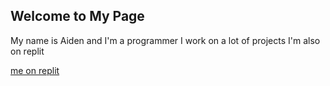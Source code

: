 ## Welcome to My Page
My name is Aiden and I'm a programmer
I work on a lot of projects I'm also on replit

[me on replit](https://replit.com/@aidensweeney)
